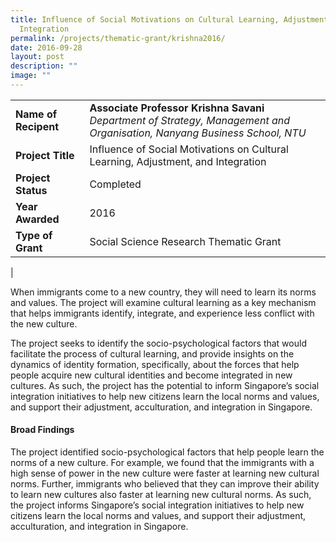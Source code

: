 ```yaml
---
title: Influence of Social Motivations on Cultural Learning, Adjustment, and
  Integration
permalink: /projects/thematic-grant/krishna2016/
date: 2016-09-28
layout: post
description: ""
image: ""
---
```


|  |  |
|---|---|
| **Name of Recipent** | **Associate Professor Krishna Savani**<br>_Department of Strategy, Management and Organisation, Nanyang Business School, NTU_ |
| **Project Title** | Influence of Social Motivations on Cultural Learning, Adjustment, and Integration |
| **Project Status** | Completed |
| **Year Awarded** | 2016 |
| **Type of Grant** | Social Science Research Thematic Grant |
|

When immigrants come to a new country, they will need to learn its norms and values. The project will examine cultural learning as a key mechanism that helps immigrants identify, integrate, and experience less conflict with the new culture.  

The project seeks to identify the socio-psychological factors that would facilitate the process of cultural learning, and provide insights on the dynamics of identity formation, specifically, about the forces that help people acquire new cultural identities and become integrated in new cultures. As such, the project has the potential to inform Singapore’s social integration initiatives to help new citizens learn the local norms and values, and support their adjustment, acculturation, and integration in Singapore.

#### **Broad Findings**
The project identified socio-psychological factors that help people learn the norms of a new culture. For example, we found that the immigrants with a high sense of power in the new culture were faster at learning new cultural norms. Further, immigrants who believed that they can improve their ability to learn new cultures also faster at learning new cultural norms. As such, the project informs Singapore’s social integration initiatives to help new citizens learn the local norms and values, and support their adjustment, acculturation, and integration in Singapore.